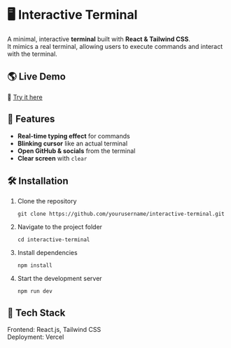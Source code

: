 # 🖥️ Interactive Terminal

A minimal, interactive **terminal** built with **React & Tailwind CSS**.  
It mimics a real terminal, allowing users to execute commands and interact with the terminal.  

## 🌎 Live Demo

🔗 [Try it here](https://0terminal.vercel.app)

## 🚀 Features  
- **Real-time typing effect** for commands  
- **Blinking cursor** like an actual terminal   
- **Open GitHub & socials** from the terminal  
- **Clear screen** with `clear`  

## 🛠️ Installation  
1. Clone the repository  
   ```
   git clone https://github.com/yourusername/interactive-terminal.git
   ```
2. Navigate to the project folder
   ```
   cd interactive-terminal
   ```
3. Install dependencies
   ```
   npm install
   ```
4. Start the development server
   ```
   npm run dev
   ```

## 📌 Tech Stack
Frontend: React.js, Tailwind CSS  
Deployment: Vercel  
